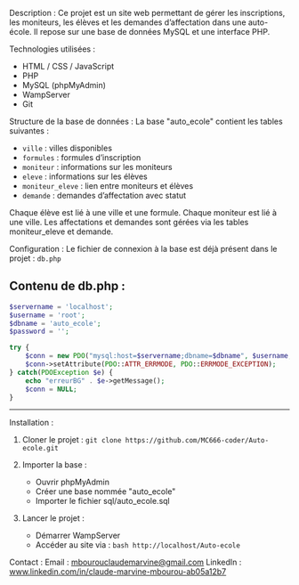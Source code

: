 Description :
Ce projet est un site web permettant de gérer les inscriptions, les moniteurs, les élèves et les demandes d’affectation dans une auto-école. Il repose sur une base de données MySQL et une interface PHP.

Technologies utilisées :
- HTML / CSS / JavaScript
- PHP
- MySQL (phpMyAdmin)
- WampServer
- Git

Structure de la base de données :
La base "auto_ecole" contient les tables suivantes :
- `ville` : villes disponibles
- `formules` : formules d’inscription
- `moniteur` : informations sur les moniteurs
- `eleve` : informations sur les élèves
- `moniteur_eleve` : lien entre moniteurs et élèves
- `demande` : demandes d’affectation avec statut

Chaque élève est lié à une ville et une formule. Chaque moniteur est lié à une ville. Les affectations et demandes sont gérées via les tables moniteur_eleve et demande.

Configuration :
Le fichier de connexion à la base est déjà présent dans le projet : `db.php`


Contenu de db.php :
--------------------------------------------------
```php
$servername = 'localhost';
$username = 'root';
$dbname = 'auto_ecole';
$password = '';

try {
    $conn = new PDO("mysql:host=$servername;dbname=$dbname", $username, $password);
    $conn->setAttribute(PDO::ATTR_ERRMODE, PDO::ERRMODE_EXCEPTION);
} catch(PDOException $e) {
    echo "erreurBG" . $e->getMessage();
    $conn = NULL;
}
```
--------------------------------------------------

Installation :
1. Cloner le projet :
  ``` git clone https://github.com/MC666-coder/Auto-ecole.git ```

2. Importer la base :
   - Ouvrir phpMyAdmin
   - Créer une base nommée "auto_ecole"
   - Importer le fichier sql/auto_ecole.sql

3. Lancer le projet :
   - Démarrer WampServer
   - Accéder au site via : ```bash http://localhost/Auto-ecole ```

Contact :
Email : mbourouclaudemarvine@gmail.com
LinkedIn : www.linkedin.com/in/claude-marvine-mbourou-ab05a12b7


